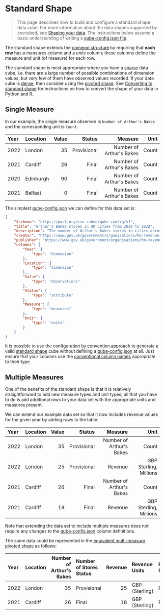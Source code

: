# Standard Shape

> This page describes how to build and configure a standard shape data cube. For more information about the data shapes supported by csvcubed, see [Shaping your data](./index.md). The instructions below assume a basic understanding of writing a [qube-config.json file](../configuration/qube-config/index.md).

The standard shape extends the [common structure](./index.md#common-structure) by requiring that **each row** has a _measures_ column and a _units_ column; these columns define the measure and unit (of measure) for each row.

The standard shape is most appropriate where you have a [sparse](../../glossary/index.md#sparse-data) data cube, i.e. there are a large number of possible combinations of dimension values, but very few of them have observed values recorded. If your data cube is [dense](../../glossary/index.md#dense-data), then consider using the [pivoted shape](./pivoted-shape.md). See [Converting to standard shape](./shape-conversion.md#converting-to-the-standard-shape) for instructions on how to convert the shape of your data in Python and R.

## Single Measure

In our example, the single measure observed is `Number of Arthur's Bakes` and the corresponding unit is `Count`.

| Year | Location  | Value |      Status |                  Measure |  Unit |
|:-----|:----------|------:|------------:|-------------------------:|------:|
| 2022 | London    |    35 | Provisional | Number of Arthur's Bakes | Count |
| 2021 | Cardiff   |    26 |       Final | Number of Arthur's Bakes | Count |
| 2020 | Edinburgh |    90 |       Final | Number of Arthur's Bakes | Count |
| 2021 | Belfast   |     0 |       Final | Number of Arthur's Bakes | Count |

The simplest [qube-config.json](../configuration/qube-config/index.md) we can define for this data set is:

```json
{
    "$schema": "https://purl.org/csv-cubed/qube-config/v1",
    "title": "Arthur's Bakes stores in UK cities from 2020 to 2022",
    "description": "The number of Arthur's Bakes stores in cities across the UK between 2020 and 2022.",
    "creator": "https://www.gov.uk/government/organisations/hm-revenue-customs",
    "publisher": "https://www.gov.uk/government/organisations/hm-revenue-customs",
    "columns": {
        "Year": {
            "type": "dimension"
        },
        "Location": {
            "type": "dimension"
        },
        "Value": {
            "type": "observations"
        },
        "Status": {
            "type": "attribute"
        },
        "Measure": {
            "type": "measures"
        },
        "Unit": {
            "type": "units"
        }
    }
}
```

It is possible to use the [configuration by convention approach](../configuration/convention.md) to generate a valid [standard shape](./standard-shape.md) cube without defining a [qube-config.json](../configuration/qube-config/index.md) at all. Just ensure that your columns use the [conventional column names](../configuration/convention.md#conventional-column-names) appropriate to their type.

## Multiple Measures

One of the benefits of the standard shape is that it is relatively straightforward to add new measure types and unit types; all that you have to do is add additional rows to your data set with the appropriate units and measures present.

We can extend our example data set so that it now includes revenue values for the given year by adding rows to the table:

| Year | Location | Value |      Status |                  Measure |                   Unit |
|:-----|:---------|------:|------------:|-------------------------:|-----------------------:|
| 2022 | London   |    35 | Provisional | Number of Arthur's Bakes |                  Count |
| 2022 | London   |    25 | Provisional |                  Revenue | GBP Sterling, Millions |
| 2021 | Cardiff  |    26 |       Final | Number of Arthur's Bakes |                  Count |
| 2021 | Cardiff  |    18 |       Final |                  Revenue | GBP Sterling, Millions |

Note that extending the data set to include multiple measures does not require any changes to the [qube-config.json](../configuration/qube-config/index.md) column definitions.

The same data could be represented in the [equivalent multi-measure pivoted shape](./pivoted-shape.md#multiple-measures) as follows:

| Year | Location | Number of Arthur's Bakes | Number of Stores Status | Revenue | Revenue Units  | Revenue Status |
|:-----|:---------|-------------------------:|:------------------------|--------:|:---------------|:---------------|
| 2022 | London   |                       35 | Provisional             |      25 | GBP (Sterling) | Provisional    |
| 2021 | Cardiff  |                       26 | Final                   |      18 | GBP (Sterling) | Final          |
